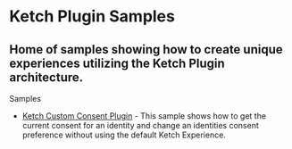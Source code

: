 # Ketch Plugin Samples

## Home of samples showing how to create unique experiences utilizing the Ketch Plugin architecture.

Samples
- [Ketch Custom Consent Plugin](ketch-custom-consent-plugin) - This sample shows how to get the current consent for an identity and change an identities consent preference without using the default Ketch Experience.